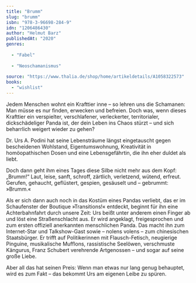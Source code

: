 ```yaml
---
title: "Brumm"
slug: "brumm"
isbn: "978-3-96698-284-9"
idn: "1206486430"
author: "Helmut Barz"
publishedAt: "2020"
genres:
  
  - "Fabel"
    
  - "Neoschamanismus"
    
source: "https://www.thalia.de/shop/home/artikeldetails/A1058322573"
books: 
  - "wishlist"
---
```

Jedem Menschen wohnt ein Krafttier inne – so lehren uns die Schamanen: Man 
müsse es nur finden, erwecken und befreien. Doch was, wenn dieses Krafttier 
ein verspielter, verschlafener, verleckerter, territorialer, dickschädeliger 
Panda ist, der dein Leben ins Chaos stürzt – und sich beharrlich weigert 
wieder zu gehen?

Dr. Urs A. Podini hat seine Lebensträume längst eingetauscht gegen 
bescheidenen Wohlstand, Eigentumswohnung, Kreativität in homöopathischen Dosen 
und eine Lebensgefährtin, die ihn eher duldet als liebt.

Doch dann geht ihm eines Tages diese Silbe nicht mehr aus dem Kopf: „Brumm!“ 
Laut, leise, sanft, schroff, zärtlich, verletzend, wütend, erfreut. Gerufen, 
gehaucht, geflüstert, gespien, gesäuselt und – gebrummt: »Brumm.«

Als er sich dann auch noch in das Kostüm eines Pandas verliebt, das er im 
Schaufenster der Boutique »Transitions!« entdeckt, beginnt für ihn eine 
Achterbahnfahrt durch unsere Zeit: Urs beißt unter anderem einen Finger ab und 
löst eine Straßenschlacht aus. Er wird angeklagt, freigesprochen und zum 
ersten offiziell anerkannten menschlichen Panda. Das macht ihn zum 
Internet-Star und Talkshow-Gast sowie – nolens volens – zum chinesischen 
Staatsbürger. Er trifft auf Politikerinnen mit Flausch-Fetisch, neugierige 
Pinguine, musikalische Mufflons, rassistische Seelöwen, verschmuste Kängurus, 
Franz Schubert verehrende Artgenossen – und sogar auf seine große Liebe.

Aber all das hat seinen Preis: Wenn man etwas nur lang genug behauptet, wird 
es zum Fakt – das bekommt Urs am eigenen Leibe zu spüren.